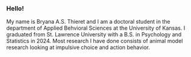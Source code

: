 ### Hello! 

My name is Bryana A.S. Thieret and I am a doctoral student in the department of Applied Behvioral Sciences at the University of Kansas. I graduated from St. Lawrence University with a B.S. in Psychology and Statistics in 2024. Most research I have done consists of animal model research looking at impulsive choice and action behavior. 


